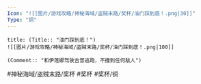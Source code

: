 ```yaml
---
Icon: "![[图片/游戏攻略/神秘海域/盗贼末路/奖杯/油门踩到底！.png|30]]"
Type: "铜"
---
```

```ad-common-bronze-trophy
title: (Title:: "油门踩到底！")
![[图片/游戏攻略/神秘海域/盗贼末路/奖杯/油门踩到底！.png|100]]

(Comment:: "和伊莲娜驾驶吉普逃跑，不撞到任何敌人")
```

#神秘海域/盗贼末路/奖杯 #奖杯 #奖杯/铜
